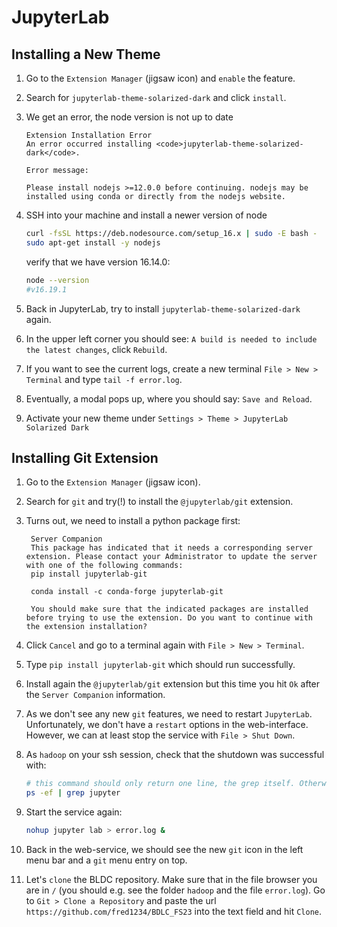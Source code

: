 # JupyterLab

## Installing a New Theme

1. Go to the `Extension Manager` (jigsaw icon) and `enable` the feature.
2. Search for `jupyterlab-theme-solarized-dark` and click `install`.
3. We get an error, the node version is not up to date

   ```text
   Extension Installation Error
   An error occurred installing <code>jupyterlab-theme-solarized-dark</code>.

   Error message:

   Please install nodejs >=12.0.0 before continuing. nodejs may be installed using conda or directly from the nodejs website.
   ```

4. SSH into your machine and install a newer version of node

   ```bash
   curl -fsSL https://deb.nodesource.com/setup_16.x | sudo -E bash -
   sudo apt-get install -y nodejs
   ```

   verify that we have version 16.14.0:

   ```bash
   node --version
   #v16.19.1
   ```

5. Back in JupyterLab, try to install `jupyterlab-theme-solarized-dark` again.
6. In the upper left corner you should see: `A build is needed to include the latest changes`, click `Rebuild`.
7. If you want to see the current logs, create a new terminal `File > New > Terminal` and type `tail -f error.log`.
8. Eventually, a modal pops up, where you should say: `Save and Reload`.
9. Activate your new theme under `Settings > Theme > JupyterLab Solarized Dark`

## Installing Git Extension

1. Go to the `Extension Manager` (jigsaw icon).
2. Search for `git` and try(!) to install the `@jupyterlab/git` extension.
3. Turns out, we need to install a python package first:

   ```text
    Server Companion
    This package has indicated that it needs a corresponding server extension. Please contact your Administrator to update the server with one of the following commands:
    pip install jupyterlab-git

    conda install -c conda-forge jupyterlab-git

    You should make sure that the indicated packages are installed before trying to use the extension. Do you want to continue with the extension installation?
   ```

4. Click `Cancel` and go to a terminal again with `File > New > Terminal`.
5. Type `pip install jupyterlab-git` which should run successfully.
6. Install again the `@jupyterlab/git` extension but this time you hit `Ok` after the `Server Companion` information.
7. As we don't see any new `git` features, we need to restart `JupyterLab`. Unfortunately, we don't have a `restart` options in the web-interface. However, we can at least stop the service with `File > Shut Down`.
8. As `hadoop` on your ssh session, check that the shutdown was successful with:

   ```bash
   # this command should only return one line, the grep itself. Otherwise `kill` the jupyterlab process.
   ps -ef | grep jupyter
   ```

9. Start the service again:

   ```bash
   nohup jupyter lab > error.log &
   ```

10. Back in the web-service, we should see the new `git` icon in the left menu bar and a `git` menu entry on top.
11. Let's `clone` the BLDC repository. Make sure that in the file browser you are in `/` (you should e.g. see the folder `hadoop` and the file `error.log`). Go to `Git > Clone a Repository` and paste the url `https://github.com/fred1234/BDLC_FS23` into the text field and hit `Clone`.
